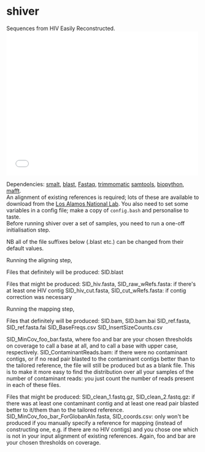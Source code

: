 # shiver
Sequences from HIV Easily Reconstructed.  
<embed src="info/AssemblyPipelineDiagram_ForPaper.pdf" width="500" height="375" type='application/pdf'></embed>

Dependencies: [smalt](http://www.sanger.ac.uk/science/tools/smalt-0), [blast](https://blast.ncbi.nlm.nih.gov/Blast.cgi?PAGE_TYPE=BlastDocs&DOC_TYPE=Download), [Fastaq](https://github.com/sanger-pathogens/Fastaq), [trimmomatic](http://www.usadellab.org/cms/?page=trimmomatic) [samtools](http://www.htslib.org/), [biopython](http://biopython.org/wiki/Download), [mafft](http://mafft.cbrc.jp/alignment/software/).  
An alignment of existing references is required; lots of these are available to download from the [Los Alamos National Lab](http://www.hiv.lanl.gov/content/sequence/NEWALIGN/align.html). You also need to set some variables in a config file; make a copy of `config.bash` and personalise to taste.  
Before running shiver over a set of samples, you need to run a one-off initialisation step.

NB all of the file suffixes below (.blast etc.) can be changed from their default values.

Running the aligning step,

Files that definitely will be produced:
SID.blast

Files that might be produced:
SID_hiv.fasta, SID_raw_wRefs.fasta: if there's at least one HIV contig
SID_hiv_cut.fasta, SID_cut_wRefs.fasta: if contig correction was necessary

Running the mapping step,

Files that definitely will be produced:
SID.bam, SID.bam.bai
SID_ref.fasta, SID_ref.fasta.fai
SID_BaseFreqs.csv
SID_InsertSizeCounts.csv

SID_MinCov_foo_bar.fasta, where foo and bar are your chosen thresholds on coverage to call a base at all, and to call a base with upper case, respectively.
SID_ContaminantReads.bam: if there were no contaminant contigs, or if no read pair blasted to the contaminant contigs better than to the tailored reference, the file will still be produced but as a blank file. This is to make it more easy to find the distribution over all your samples of the number of contaminant reads: you just count the number of reads present in each of these files.

Files that might be produced:
SID_clean_1.fastq.gz, SID_clean_2.fastq.gz: if there was at least one contaminant contig and at least one read pair blasted better to it/them than to the tailored reference.
SID_MinCov_foo_bar_ForGlobanAln.fasta, SID_coords.csv: only won't be produced if you manually specify a reference for mapping (instead of constructing one, e.g. if there are no HIV contigs) and you chose one which is not in your input alignment of existing references. Again, foo and bar are your chosen thresholds on coverage.
